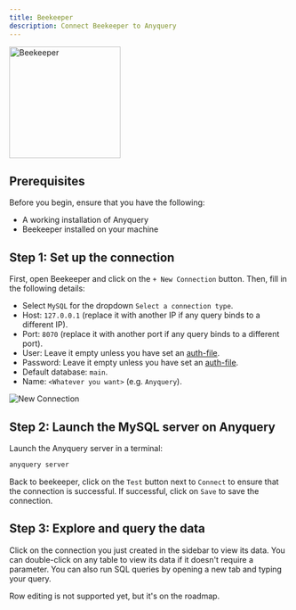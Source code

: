 ```yaml
---
title: Beekeeper
description: Connect Beekeeper to Anyquery
---
```


<img src="/icons/beekeeper.svg" alt="Beekeeper" width="200"/>

## Prerequisites

Before you begin, ensure that you have the following:

- A working installation of Anyquery
- Beekeeper installed on your machine

## Step 1: Set up the connection

First, open Beekeeper and click on the `+ New Connection` button. Then, fill in the following details:

- Select `MySQL` for the dropdown `Select a connection type`.
- Host: `127.0.0.1` (replace it with another IP if any query binds to a different IP).
- Port: `8070` (replace it with another port if any query binds to a different port).
- User: Leave it empty unless you have set an [auth-file](/docs/usage/mysql-server#adding-authentication).
- Password: Leave it empty unless you have set an [auth-file](/docs/usage/mysql-server#adding-authentication).
- Default database: `main`.
- Name: `<Whatever you want>` (e.g. `Anyquery`).

![New Connection](/images/docs/ePlXiEg3.png)

## Step 2: Launch the MySQL server on Anyquery

Launch the Anyquery server in a terminal:

```bash
anyquery server
```

Back to beekeeper, click on the `Test` button next to `Connect` to ensure that the connection is successful. If successful, click on `Save` to save the connection.

## Step 3: Explore and query the data

Click on the connection you just created in the sidebar to view its data. You can double-click on any table to view its data if it doesn't require a parameter. You can also run SQL queries by opening a new tab and typing your query.

Row editing is not supported yet, but it's on the roadmap.
